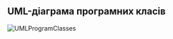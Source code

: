 ## UML-діаграма програмних класів

![UMLProgramClasses](https://github.com/oleksandrblazhko/ai201-arestov/assets/79751986/6514780c-9685-43b2-b99e-b79780697b7b)
